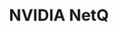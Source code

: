 ---
title: NVIDIA NetQ
layout: pdf
product: Cumulus NetQ
type: pdf
bookhidden: true
version: "4.3"
imgData: cumulus-netq
siteSlug: cumulus-netq
pdfhidden: true
---